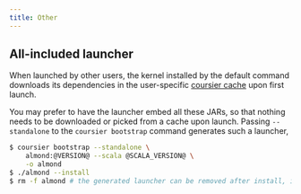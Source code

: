 ```yaml
---
title: Other
---
```


## All-included launcher

When launched by other users, the kernel installed by the default command
downloads its dependencies in the user-specific [coursier cache](https://get-coursier.io/docs/cache.html#location)
upon first launch.

You may prefer to have the launcher embed all these JARs,
so that nothing needs to be downloaded or picked from a cache upon launch. Passing
`--standalone` to the `coursier bootstrap` command generates such a launcher,
```bash
$ coursier bootstrap --standalone \
    almond:@VERSION@ --scala @SCALA_VERSION@ \
    -o almond
$ ./almond --install
$ rm -f almond # the generated launcher can be removed after install, it copied itself in the kernel installation directory
```

